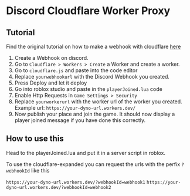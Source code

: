 # Discord Cloudflare Worker Proxy

## Tutorial
Find the original tutorial on how to make a webhook with cloudflare [here](https://devforum.roblox.com/t/webhooks-how-to-use-cloudflare-workers-for-sending-discord-messages/3296869)

1. Create a Webhook on discord.
2. Go to `Cloudflare > Workers > Create` a Worker and create a worker.
3. Go to `cloudflare.js` and paste into the code editor
4. Replace `yourwebhookurl` with the Discord Webhook you created.
5. Press Deploy and let it deploy
6. Go into roblox studio and paste in the `playerJoined.lua` code
7. Enable Http Requests in `Game Settings > Security` 
8. Replace `yourworkerurl` with the worker url of the worker you created. Example url: `https://your-dyno-url.workers.dev/`
9. Now publish your place and join the game.
    It should now display a player joined message if you have done this correctly.

## How to use this
Head to the playerJoined.lua and put it in a server script in roblox.

To use the cloudflare-expanded you can request the urls with the perfix `?webhookId` like this

`https://your-dyno-url.workers.dev/?webhookId=webhook1`
`https://your-dyno-url.workers.dev/?webhookId=webhook2`

